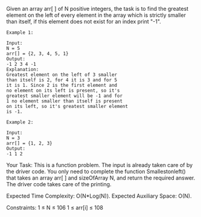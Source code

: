 Given an array arr[ ] of N positive integers, the task is to find the greatest element on the left of every element in the array which is strictly smaller than itself, if this element does not exist for an index print "-1".
```
Example 1:

Input:
N = 5
arr[] = {2, 3, 4, 5, 1}
Output: 
-1 2 3 4 -1
Explanation:
Greatest element on the left of 3 smaller 
than itself is 2, for 4 it is 3 and for 5 
it is 1. Since 2 is the first element and 
no element on its left is present, so it's 
greatest smaller element will be -1 and for 
1 no element smaller than itself is present 
on its left, so it's greatest smaller element 
is -1.
```
```
Example 2:

Input:
N = 3
arr[] = {1, 2, 3} 
Output:
-1 1 2 
```
Your Task:
This is a function problem. The input is already taken care of by the driver code. You only need to complete the function Smallestonleft() that takes an array arr[ ] and sizeOfArray N, and return the required answer. The driver code takes care of the printing.

Expected Time Complexity: O(N*Log(N)).
Expected Auxiliary Space: O(N).

Constraints:
1 ≤ N ≤ 106
1 ≤ arr[i] ≤ 108
